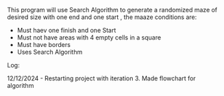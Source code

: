 This program will use Search Algorithm to generate a randomized maze of desired size with one end and one start , the maaze conditions are:
- Must haev one finish and one Start
- Must not have areas with 4 empty cells in a square
- Must have borders
- Uses Search Algorithm




Log:

12/12/2024 - Restarting project with iteration 3. Made flowchart for algorithm 